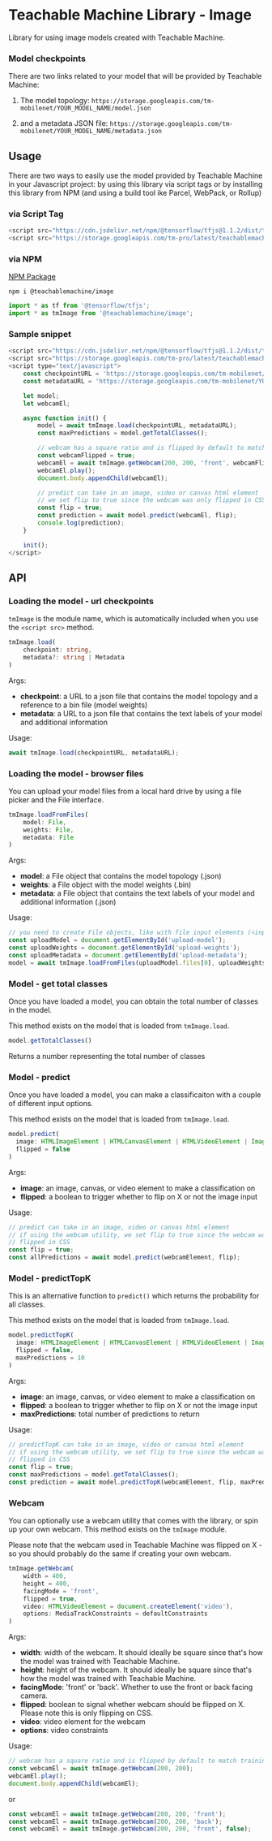 # Teachable Machine Library - Image

Library for using image models created with Teachable Machine.

### Model checkpoints

There are two links related to your model that will be provided by Teachable Machine:

1) The model topology: `https://storage.googleapis.com/tm-mobilenet/YOUR_MODEL_NAME/model.json`

2) and a metadata JSON file: `https://storage.googleapis.com/tm-mobilenet/YOUR_MODEL_NAME/metadata.json`


## Usage

There are two ways to easily use the model provided by Teachable Machine in your Javascript project: by using this library via script tags or by installing this library from NPM (and using a build tool ike Parcel, WebPack, or Rollup)

### via Script Tag

```js
<script src="https://cdn.jsdelivr.net/npm/@tensorflow/tfjs@1.1.2/dist/tf.min.js"></script>
<script src="https://storage.googleapis.com/tm-pro/latest/teachablemachine-image.min.js"></script>
```

### via NPM

[NPM Package](https://www.npmjs.com/package/@teachablemachine/image)

`npm i @teachablemachine/image`

```js
import * as tf from '@tensorflow/tfjs';
import * as tmImage from '@teachablemachine/image';

```

### Sample snippet

```js
<script src="https://cdn.jsdelivr.net/npm/@tensorflow/tfjs@1.1.2/dist/tf.min.js"></script>
<script src="https://storage.googleapis.com/tm-pro/latest/teachablemachine-image.min.js"></script>
<script type="text/javascript">
    const checkpointURL = 'https://storage.googleapis.com/tm-mobilenet/YOUR_MODEL_NAME/model.json';
    const metadataURL = 'https://storage.googleapis.com/tm-mobilenet/YOUR_MODEL_NAME/metadata.json';

    let model;
    let webcamEl;

    async function init() {
        model = await tmImage.load(checkpointURL, metadataURL);
        const maxPredictions = model.getTotalClasses();

        // webcam has a square ratio and is flipped by default to match training
        const webcamFlipped = true;
        webcamEl = await tmImage.getWebcam(200, 200, 'front', webcamFlipped);
        webcamEl.play();
        document.body.appendChild(webcamEl);

        // predict can take in an image, video or canvas html element
        // we set flip to true since the webcam was only flipped in CSS
        const flip = true;
        const prediction = await model.predict(webcamEl, flip);
        console.log(prediction);
    }

    init();
</script>
```


## API

### Loading the model - url checkpoints

`tmImage` is the module name, which is automatically included when you use the `<script src>` method. 

```ts
tmImage.load(
	checkpoint: string, 
	metadata?: string | Metadata
)
```

Args:

* **checkpoint**: a URL to a json file that contains the model topology and a reference to a bin file (model weights)
* **metadata**: a URL to a json file that contains the text labels of your model and additional information


Usage:

```js
await tmImage.load(checkpointURL, metadataURL);
```


### Loading the model - browser files

You can upload your model files from a local hard drive by using a file picker and the File interface. 

```ts
tmImage.loadFromFiles(
	model: File, 
	weights: File, 
	metadata: File
) 
```

Args:

* **model**: a File object that contains the model topology (.json)
* **weights**: a File object with the model weights (.bin)
* **metadata**: a File object that contains the text labels of your model and additional information (.json)

Usage:

```js
// you need to create File objects, like with file input elements (<input type="file" ...>)
const uploadModel = document.getElementById('upload-model');
const uploadWeights = document.getElementById('upload-weights');
const uploadMetadata = document.getElementById('upload-metadata');
model = await tmImage.loadFromFiles(uploadModel.files[0], uploadWeights.files[0], uploadMetadata.files[0])
```

### Model - get total classes

Once you have loaded a model, you can obtain the total number of classes in the model. 

This method exists on the model that is loaded from `tmImage.load`.

```ts
model.getTotalClasses()
```

Returns a number representing the total number of classes

### Model - predict

Once you have loaded a model, you can make a classificaiton with a couple of different input options.

This method exists on the model that is loaded from `tmImage.load`.

```ts
model.predict(
  image: HTMLImageElement | HTMLCanvasElement | HTMLVideoElement | ImageBitmap,
  flipped = false
)
```

Args:

* **image**: an image, canvas, or video element to make a classification on
* **flipped**: a boolean to trigger whether to flip on X or not the image input

Usage:

```js
// predict can take in an image, video or canvas html element
// if using the webcam utility, we set flip to true since the webcam was only 
// flipped in CSS
const flip = true;
const allPredictions = await model.predict(webcamElement, flip);
```




### Model - predictTopK

This is an alternative function to `predict()` which returns the probability for all classes. 

This method exists on the model that is loaded from `tmImage.load`.

```ts
model.predictTopK(
  image: HTMLImageElement | HTMLCanvasElement | HTMLVideoElement | ImageBitmap,
  flipped = false,
  maxPredictions = 10
)
```

Args:

* **image**: an image, canvas, or video element to make a classification on
* **flipped**: a boolean to trigger whether to flip on X or not the image input
* **maxPredictions**: total number of predictions to return

Usage:

```js
// predictTopK can take in an image, video or canvas html element
// if using the webcam utility, we set flip to true since the webcam was only 
// flipped in CSS
const flip = true;
const maxPredictions = model.getTotalClasses();
const prediction = await model.predictTopK(webcamElement, flip, maxPredictions);
```

### Webcam

You can optionally use a webcam utility that comes with the library, or spin up your own webcam. This method exists on the `tmImage` module.

Please note that the webcam used in Teachable Machine was flipped on X - so you should probably do the same if creating your own webcam.

```ts
tmImage.getWebcam(
    width = 400,
    height = 400,
    facingMode = 'front',
    flipped = true,
    video: HTMLVideoElement = document.createElement('video'),
    options: MediaTrackConstraints = defaultConstraints
)
```

Args:

* **width**: width of the webcam. It should ideally be square since that's how the model was trained with Teachable Machine.
* **height**: height of the webcam. It should ideally be square since that's how the model was trained with Teachable Machine.
* **facingMode**: 'front' or 'back'. Whether to use the front or back facing camera.
* **flipped**: boolean to signal whether webcam should be flipped on X. Please note this is only flipping on CSS.
* **video**: video element for the webcam
* **options**: video constraints

Usage:

```js
// webcam has a square ratio and is flipped by default to match training
const webcamEl = await tmImage.getWebcam(200, 200);
webcamEl.play();
document.body.appendChild(webcamEl);
```

or

```js
const webcamEl = await tmImage.getWebcam(200, 200, 'front');
const webcamEl = await tmImage.getWebcam(200, 200, 'back');
const webcamEl = await tmImage.getWebcam(200, 200, 'front', false);
```



